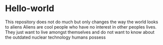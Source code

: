 # Hello-world
This repository does not do much but only changes the way the world looks to aliens
Aliens are cool people who have no interest in other peoples lives. They just want to live amongst themselves and do not want to know about the outdated nuclear technology humans possess
